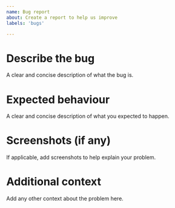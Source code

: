 ```yaml
---
name: Bug report
about: Create a report to help us improve
labels: 'bugs'

---
```


# Describe the bug
A clear and concise description of what the bug is.

# Expected behaviour
A clear and concise description of what you expected to happen.

# Screenshots (if any)
If applicable, add screenshots to help explain your problem.

# Additional context
Add any other context about the problem here.
